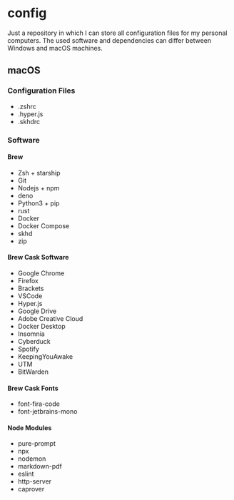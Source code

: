 # config

Just a repository in which I can store all configuration files for my personal computers. The used software and dependencies can differ between Windows and macOS machines.

## macOS

### Configuration Files

- .zshrc
- .hyper.js
- .skhdrc

### Software

#### Brew
- Zsh + starship
- Git
- Nodejs + npm
- deno
- Python3 + pip
- rust
- Docker
- Docker Compose
- skhd
- zip

#### Brew Cask Software
- Google Chrome
- Firefox
- Brackets
- VSCode
- Hyper.js
- Google Drive
- Adobe Creative Cloud
- Docker Desktop
- Insomnia
- Cyberduck
- Spotify
- KeepingYouAwake
- UTM
- BitWarden

#### Brew Cask Fonts
- font-fira-code
- font-jetbrains-mono

#### Node Modules
- pure-prompt
- npx
- nodemon
- markdown-pdf
- eslint
- http-server
- caprover
